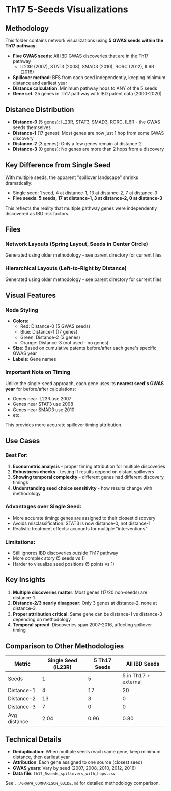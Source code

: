 # Th17 5-Seeds Visualizations

## Methodology

This folder contains network visualizations using **5 GWAS seeds within the Th17 pathway**:

- **Five GWAS seeds**: All IBD GWAS discoveries that are in the Th17 pathway
  - IL23R (2007), STAT3 (2008), SMAD3 (2010), RORC (2012), IL6R (2016)
- **Spillover method**: BFS from each seed independently, keeping minimum distance and earliest year
- **Distance calculation**: Minimum pathway hops to ANY of the 5 seeds
- **Gene set**: 25 genes in Th17 pathway with IBD patent data (2000-2020)

## Distance Distribution

- **Distance-0** (5 genes): IL23R, STAT3, SMAD3, RORC, IL6R - the GWAS seeds themselves
- **Distance-1** (17 genes): Most genes are now just 1 hop from some GWAS discovery
- **Distance-2** (3 genes): Only a few genes remain at distance-2
- **Distance-3** (0 genes): No genes are more than 2 hops from a discovery

## Key Difference from Single Seed

With multiple seeds, the apparent "spillover landscape" shrinks dramatically:
- Single seed: 1 seed, 4 at distance-1, 13 at distance-2, 7 at distance-3
- **Five seeds: 5 seeds, 17 at distance-1, 3 at distance-2, 0 at distance-3**

This reflects the reality that multiple pathway genes were independently discovered as IBD risk factors.

## Files

### Network Layouts (Spring Layout, Seeds in Center Circle)
Generated using older methodology - see parent directory for current files

### Hierarchical Layouts (Left-to-Right by Distance)
Generated using older methodology - see parent directory for current files

## Visual Features

### Node Styling
- **Colors**:
  - Red: Distance-0 (5 GWAS seeds)
  - Blue: Distance-1 (17 genes)
  - Green: Distance-2 (3 genes)
  - Orange: Distance-3 (not used - no genes)
- **Size**: Based on cumulative patents before/after each gene's specific GWAS year
- **Labels**: Gene names

### Important Note on Timing
Unlike the single-seed approach, each gene uses its **nearest seed's GWAS year** for before/after calculations:
- Genes near IL23R use 2007
- Genes near STAT3 use 2008
- Genes near SMAD3 use 2010
- etc.

This provides more accurate spillover timing attribution.

## Use Cases

### Best For:
1. **Econometric analysis** - proper timing attribution for multiple discoveries
2. **Robustness checks** - testing if results depend on distant spillovers
3. **Showing temporal complexity** - different genes had different discovery timings
4. **Understanding seed choice sensitivity** - how results change with methodology

### Advantages over Single Seed:
- More accurate timing: genes are assigned to their closest discovery
- Avoids misclassification: STAT3 is now distance-0, not distance-1
- Realistic treatment effects: accounts for multiple "interventions"

### Limitations:
- Still ignores IBD discoveries outside Th17 pathway
- More complex story (5 seeds vs 1)
- Harder to visualize seed positions (5 points vs 1)

## Key Insights

1. **Multiple discoveries matter**: Most genes (17/20 non-seeds) are distance-1
2. **Distance-2/3 nearly disappear**: Only 3 genes at distance-2, none at distance-3
3. **Proper attribution critical**: Same gene can be distance-1 vs distance-3 depending on methodology
4. **Temporal spread**: Discoveries span 2007-2016, affecting spillover timing

## Comparison to Other Methodologies

| Metric | Single Seed (IL23R) | 5 Th17 Seeds | All IBD Seeds |
|--------|---------------------|--------------|---------------|
| Seeds | 1 | 5 | 5 in Th17 + external |
| Distance-1 | 4 | 17 | 20 |
| Distance-2 | 13 | 3 | 0 |
| Distance-3 | 7 | 0 | 0 |
| Avg distance | 2.04 | 0.96 | 0.80 |

## Technical Details

- **Deduplication**: When multiple seeds reach same gene, keep minimum distance, then earliest year
- **Attribution**: Each gene assigned to one source (closest seed)
- **GWAS years**: Vary by seed (2007, 2008, 2010, 2012, 2016)
- **Data file**: `th17_5seeds_spillovers_with_hops.csv`

See `../GRAPH_COMPARISON_GUIDE.md` for detailed methodology comparison.
